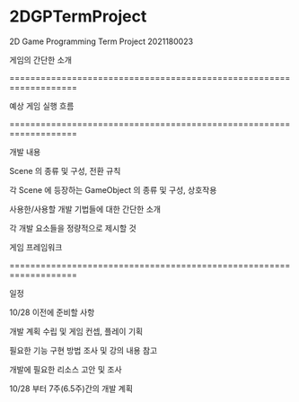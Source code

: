 # 2DGPTermProject
2D Game Programming Term Project 2021180023

게임의 간단한 소개

===================================================================

예상 게임 실행 흐름

===================================================================

개발 내용

Scene 의 종류 및 구성, 전환 규칙


각 Scene 에 등장하는 GameObject 의 종류 및 구성, 상호작용


사용한/사용할 개발 기법들에 대한 간단한 소개


각 개발 요소들을 정량적으로 제시할 것


게임 프레임워크

===================================================================

일정

10/28 이전에 준비할 사항

개발 계획 수립 및 게임 컨셉, 플레이 기획

필요한 기능 구현 방법 조사 및 강의 내용 참고

개발에 필요한 리소스 고안 및 조사

10/28 부터 7주(6.5주)간의 개발 계획

